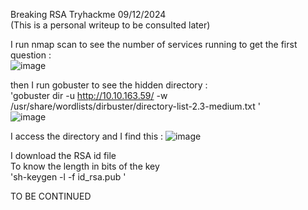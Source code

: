Breaking RSA Tryhackme 09/12/2024  
(This is a personal writeup to be consulted later)    

I run nmap scan to see the number of services running to get the first question :    
![image](https://github.com/user-attachments/assets/aa708d36-9c13-45ba-9d32-5545423e48b3)  


then I run gobuster to see the hidden directory  :  
'gobuster dir -u http://10.10.163.59/ -w /usr/share/wordlists/dirbuster/directory-list-2.3-medium.txt
'  
![image](https://github.com/user-attachments/assets/724e6d1f-4e81-4e15-b524-19223da0fc38)  

I access the directory and I find this : 
![image](https://github.com/user-attachments/assets/8e56c967-e627-4b77-959d-38e722e4113e)  

I download the RSA id file  
To know the length in bits of the key  
'sh-keygen -l -f id_rsa.pub ' 

TO BE CONTINUED
